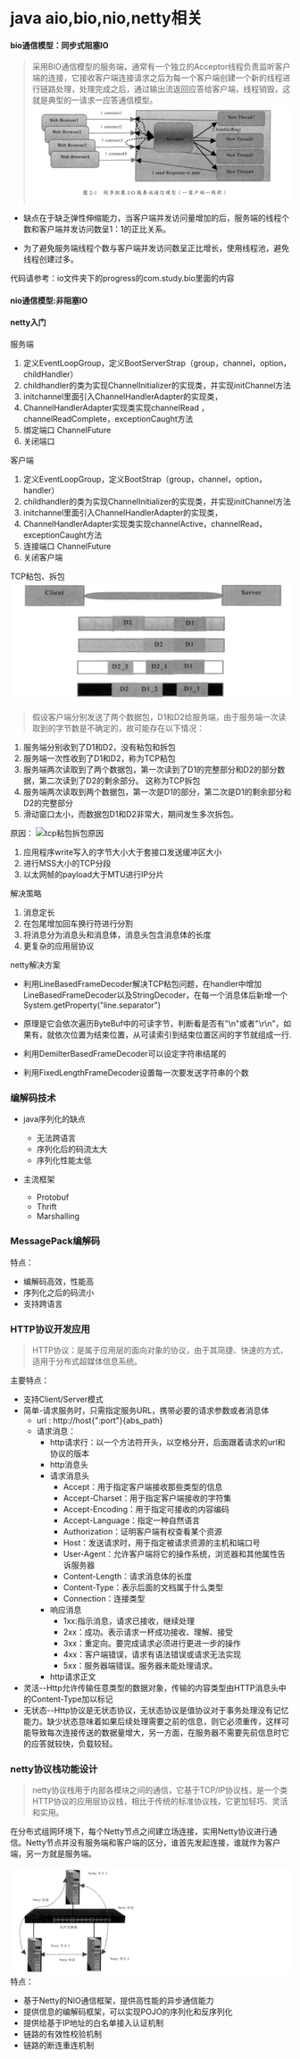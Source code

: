 # java aio,bio,nio,netty相关

#### bio通信模型：同步式阻塞IO
> 采用BIO通信模型的服务端，通常有一个独立的Acceptor线程负责监听客户端的连接，它接收客户端连接请求之后为每一个客户端创建一个新的线程进行链路处理，处理完成之后，通过输出流返回应答给客户端，线程销毁，这就是典型的一请求一应答通信模型。
![bio通信模型图](../png/bio.png)

* 缺点在于缺乏弹性伸缩能力，当客户端并发访问量增加的后，服务端的线程个数和客户端并发访问数呈1：1的正比关系。  

* 为了避免服务端线程个数与客户端并发访问数呈正比增长，使用线程池，避免线程创建过多。

代码请参考：io文件夹下的progress的com.study.bio里面的内容


#### nio通信模型:非阻塞IO



#### netty入门

服务端 
1. 定义EventLoopGroup，定义BootServerStrap（group，channel，option，childHandler）
2. childhandler的类为实现ChannelInitializer的实现类，并实现initChannel方法
3. initchannel里面引入ChannelHandlerAdapter的实现类，
4. ChannelHandlerAdapter实现类实现channelRead ，channelReadComplete，exceptionCaught方法
5. 绑定端口 ChannelFuture
6. 关闭端口

客户端
1. 定义EventLoopGroup，定义BootStrap（group，channel，option，handler）
2. childhandler的类为实现ChannelInitializer的实现类，并实现initChannel方法
3. initchannel里面引入ChannelHandlerAdapter的实现类，
4. ChannelHandlerAdapter实现类实现channelActive，channelRead，exceptionCaught方法
5. 连接端口 ChannelFuture
6. 关闭客户端

TCP粘包、拆包
![tcp粘包拆包数据图](../png/tcp粘包拆包说明图.png)

> 假设客户端分别发送了两个数据包，D1和D2给服务端，由于服务端一次读取到的字节数是不确定的，故可能存在以下情况：
1. 服务端分别收到了D1和D2，没有粘包和拆包
2. 服务端一次性收到了D1和D2，称为TCP粘包
3. 服务端两次读取到了两个数据包，第一次读到了D1的完整部分和D2的部分数据，第二次读到了D2的剩余部分。 这称为TCP拆包
4. 服务端两次读取到两个数据包，第一次是D1的部分，第二次是D1的剩余部分和D2的完整部分
5. 滑动窗口太小，而数据包D1和D2非常大，期间发生多次拆包。

原因：
![tcp粘包拆包原因](../png/tcp粘包拆包.png)
1. 应用程序write写入的字节大小大于套接口发送缓冲区大小
2. 进行MSS大小的TCP分段
3. 以太网帧的payload大于MTU进行IP分片


解决策略
1. 消息定长
2. 在包尾增加回车换行符进行分割
3. 将消息分为消息头和消息体，消息头包含消息体的长度
4. 更复杂的应用层协议
 

netty解决方案
* 利用LineBasedFrameDecoder解决TCP粘包问题，在handler中增加LineBasedFrameDecoder以及StringDecoder，在每一个消息体后新增一个System.getProperty("line.separator")

 * 原理是它会依次遍历ByteBuf中的可读字节，判断看是否有"\n"或者"\r\n"，如果有，就依次位置为结束位置，从可读索引到结束位置区间的字节就组成一行.

* 利用DemilterBasedFrameDecoder可以设定字符串结尾的
* 利用FixedLengthFrameDecoder设置每一次要发送字符串的个数


### 编解码技术

* java序列化的缺点
	* 无法跨语言
	* 序列化后的码流太大
	* 序列化性能太低

* 主流框架
	*  Protobuf
	*  Thrift
	*  Marshalling

### MessagePack编解码

特点：
* 编解码高效，性能高
* 序列化之后的码流小
* 支持跨语言


### HTTP协议开发应用

> HTTP协议：是属于应用层的面向对象的协议，由于其简捷、快速的方式，适用于分布式超媒体信息系统。

主要特点：
* 支持Client/Server模式
* 简单-请求服务时，只需指定服务URL，携带必要的请求参数或者消息体
	* url : http://host{":port"}{abs_path}
	* 请求消息：
		* http请求行：以一个方法符开头，以空格分开，后面跟着请求的url和协议的版本
		* http消息头
		* 请求消息头
			* Accept：用于指定客户端接收那些类型的信息
			* Accept-Charset：用于指定客户端接收的字符集
			* Accept-Encoding：用于指定可接收的内容编码
			* Accept-Language：指定一种自然语言
			* Authorization：证明客户端有权查看某个资源
			* Host：发送请求时，用于指定被请求资源的主机和端口号
			* User-Agent：允许客户端将它的操作系统，浏览器和其他属性告诉服务器
			* Content-Length：请求消息体的长度
			* Content-Type：表示后面的文档属于什么类型
			* Connection：连接类型
		* 响应消息
			* 1xx:指示消息，请求已接收，继续处理
			* 2xx：成功。表示请求一杯成功接收、理解、接受
			* 3xx：重定向。要完成请求必须进行更进一步的操作
			* 4xx：客户端错误，请求有语法错误或请求无法实现
			* 5xx：服务器端错误。服务器未能处理请求。
		* http请求正文
* 灵活--Http允许传输任意类型的数据对象，传输的内容类型由HTTP消息头中的Content-Type加以标记
* 无状态--Http协议是无状态协议，无状态协议是值协议对于事务处理没有记忆能力。缺少状态意味着如果后续处理需要之前的信息，则它必须重传，这样可能导致每次连接传送的数据量增大，另一方面，在服务器不需要先前信息时它的应答就较快，负载较轻。


### netty协议栈功能设计

> netty协议栈用于内部各模块之间的通信，它基于TCP/IP协议栈，是一个类HTTP协议的应用层协议栈，相比于传统的标准协议栈，它更加轻巧、灵活和实用。

在分布式组网环境下，每个Netty节点之间建立场连接，实用Netty协议进行通信。Netty节点并没有服务端和客户端的区分，谁首先发起连接，谁就作为客户端，另一方就是服务端。

![netty协议网络拓扑示意图](../png/netty协议网络拓扑示意图.png)
特点：
* 基于Netty的NIO通信框架，提供高性能的异步通信能力
* 提供信息的编解码框架，可以实现POJO的序列化和反序列化
* 提供给基于IP地址的白名单接入认证机制
* 链路的有效性校验机制
* 链路的断连重连机制



